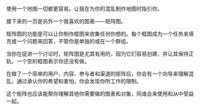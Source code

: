 使用一个地图一切都更容易。让我在为你的混乱制作地图时指引你。

接下来的一页是另外一个我喜欢的图表——矩阵图。

矩阵图的功能是可以让你制作框图来收集任何你想的。每个框图成为一个任务来填充或一个问题来回答，不管你是单独的或在一个群组。

当你在促进一个讨论时，矩阵图是尤其有用的，因为它们容易创建，并让其保持正轨。一个空的框图表示你还没有做。

在做了一个简单的用户、内容、参与者和渠道的矩阵后，你会有一个向导来理解混乱。通过承认你的希望和害怕，你会发现你所工作的限制。

这个矩阵也应该能帮你理解其他你需要做的图表和对象，同谁会来使用和从中受益一起。
